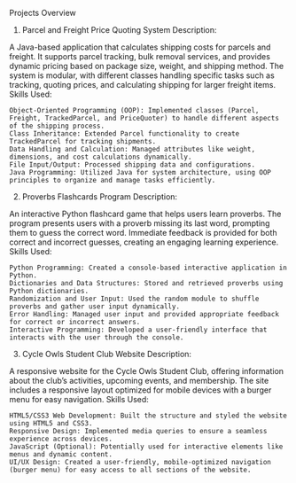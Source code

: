 Projects Overview
1. Parcel and Freight Price Quoting System
Description:

A Java-based application that calculates shipping costs for parcels and freight. It supports parcel tracking, bulk removal services, and provides dynamic pricing based on package size, weight, and shipping method. The system is modular, with different classes handling specific tasks such as tracking, quoting prices, and calculating shipping for larger freight items.
Skills Used:

    Object-Oriented Programming (OOP): Implemented classes (Parcel, Freight, TrackedParcel, and PriceQuoter) to handle different aspects of the shipping process.
    Class Inheritance: Extended Parcel functionality to create TrackedParcel for tracking shipments.
    Data Handling and Calculation: Managed attributes like weight, dimensions, and cost calculations dynamically.
    File Input/Output: Processed shipping data and configurations.
    Java Programming: Utilized Java for system architecture, using OOP principles to organize and manage tasks efficiently.

2. Proverbs Flashcards Program
Description:

An interactive Python flashcard game that helps users learn proverbs. The program presents users with a proverb missing its last word, prompting them to guess the correct word. Immediate feedback is provided for both correct and incorrect guesses, creating an engaging learning experience.
Skills Used:

    Python Programming: Created a console-based interactive application in Python.
    Dictionaries and Data Structures: Stored and retrieved proverbs using Python dictionaries.
    Randomization and User Input: Used the random module to shuffle proverbs and gather user input dynamically.
    Error Handling: Managed user input and provided appropriate feedback for correct or incorrect answers.
    Interactive Programming: Developed a user-friendly interface that interacts with the user through the console.

3. Cycle Owls Student Club Website
Description:

A responsive website for the Cycle Owls Student Club, offering information about the club’s activities, upcoming events, and membership. The site includes a responsive layout optimized for mobile devices with a burger menu for easy navigation.
Skills Used:

    HTML5/CSS3 Web Development: Built the structure and styled the website using HTML5 and CSS3.
    Responsive Design: Implemented media queries to ensure a seamless experience across devices.
    JavaScript (Optional): Potentially used for interactive elements like menus and dynamic content.
    UI/UX Design: Created a user-friendly, mobile-optimized navigation (burger menu) for easy access to all sections of the website.

